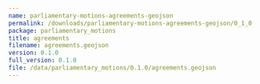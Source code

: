 ```yaml
---
name: parliamentary-motions-agreements-geojson
permalink: /downloads/parliamentary-motions-agreements-geojson/0_1_0
package: parliamentary_motions
title: agreements
filename: agreements.geojson
version: 0.1.0
full_version: 0.1.0
file: /data/parliamentary_motions/0.1.0/agreements.geojson
---
```

